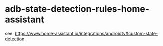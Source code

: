 # adb-state-detection-rules-home-assistant
see: https://www.home-assistant.io/integrations/androidtv#custom-state-detection
